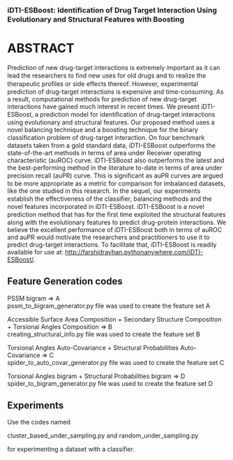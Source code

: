 ### iDTI-ESBoost: Identiﬁcation of Drug Target Interaction Using Evolutionary and Structural Features with Boosting

# ABSTRACT
Prediction of new drug-target interactions is extremely important as it can lead the researchers to ﬁnd new uses for old drugs and to realize the therapeutic proﬁles or side effects thereof. However, experimental prediction of drug-target interactions is expensive and time-consuming. As a result, computational methods for prediction of new drug-target interactions have gained much interest in recent times. We present iDTI-ESBoost, a prediction model for identiﬁcation of drug-target interactions using evolutionary and structural features. Our proposed method uses a novel balancing technique and a boosting technique for the binary classiﬁcation problem of drug-target interaction. On four benchmark datasets taken from a gold standard data, iDTI-ESBoost outperforms the state-of-the-art methods in terms of area under Receiver operating characteristic (auROC) curve. iDTI-ESBoost also outperforms the latest and the best-performing method in the literature to-date in terms of area under precision recall (auPR) curve. This is signiﬁcant as auPR curves are argued to be more appropriate as a metric for comparison for imbalanced datasets, like the one studied in this research. In the sequel, our experiments establish the effectiveness of the classiﬁer, balancing methods and the novel features incorporated in iDTI-ESBoost. iDTI-ESBoost is a novel prediction method that has for the ﬁrst time exploited the structural features along with the evolutionary features to predict drug-protein interactions. We believe the excellent performance of iDTI-ESBoost both in terms of auROC and auPR would motivate the researchers and practitioners to use it to predict drug-target interactions. To facilitate that, iDTI-ESBoost is readily available for use at: http://farshidrayhan.pythonanywhere.com/iDTI-ESBoost/.


## Feature Generation codes

PSSM bigram => A   
pssm_to_bigram_generator.py file was used to create the feature set A  

Accessible Surface Area Composition + Secondary Structure Composition + Torsional Angles Composition => B  
creating_structural_info.py file was used to create the feature set B  

Torsional Angles Auto-Covariance + Structural Probabilities Auto-Covariance => C  
spider_to_auto_covar_generator.py file was used to create the feature set C  

Torsional Angles bigram + Structural Probabilities bigram => D   
spider_to_bigram_generator.py file was used to create the feature set D  

## Experiments 

Use the codes named  

cluster_based_under_sampling.py and random_under_sampling.py  

for experimenting a dataset with a classifier.     
